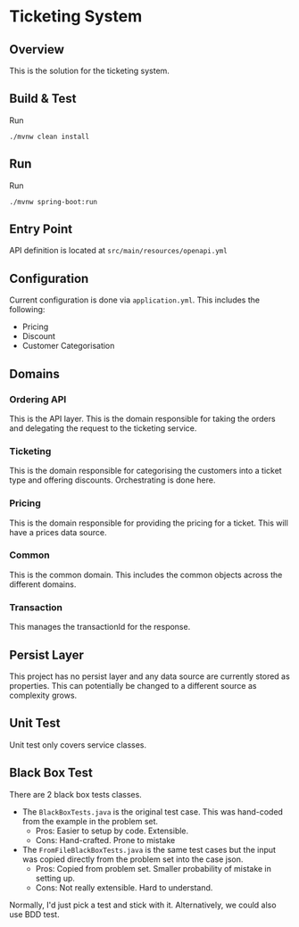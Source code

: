 # Ticketing System
## Overview
This is the solution for the ticketing system.
## Build & Test
Run
```shell
./mvnw clean install
```
## Run
Run
```shell
./mvnw spring-boot:run
```
## Entry Point
API definition is located at `src/main/resources/openapi.yml`
## Configuration
Current configuration is done via `application.yml`. This includes the following:
- Pricing
- Discount
- Customer Categorisation
## Domains
### Ordering API
This is the API layer. This is the domain responsible for taking the orders and delegating the request to the ticketing service.

### Ticketing
This is the domain responsible for categorising the customers into a ticket type and offering discounts. Orchestrating is done here.

### Pricing
This is the domain responsible for providing the pricing for a ticket. This will have a prices data source.

### Common
This is the common domain. This includes the common objects across the different domains. 

### Transaction
This manages the transactionId for the response.

## Persist Layer
This project has no persist layer and any data source are currently stored as properties. This can potentially be changed to a different source as complexity grows.

## Unit Test
Unit test only covers service classes.

## Black Box Test
There are 2 black box tests classes. 
- The `BlackBoxTests.java` is the original test case. This was hand-coded from the example in the problem set.
  - Pros: Easier to setup by code. Extensible.
  - Cons: Hand-crafted. Prone to mistake
- The `FromFileBlackBoxTests.java` is the same test cases but the input was copied directly from the problem set into the case json.
  - Pros: Copied from problem set. Smaller probability of mistake in setting up.
  - Cons: Not really extensible. Hard to understand.

Normally, I'd just pick a test and stick with it. Alternatively, we could also use BDD test.


